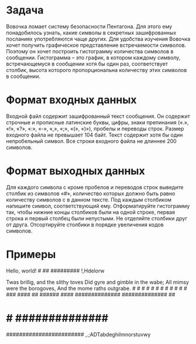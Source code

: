 # Задача

Вовочка ломает систему безопасности Пентагона. Для этого ему понадобилось узнать,
какие символы в секретных зашифрованных посланиях употребляются чаще других.
Для удобства изучения Вовочка хочет получить графическое представление встречаемости символов.
Поэтому он хочет построить гистограмму количества символов в сообщении.
Гистограмма – это график, в котором каждому символу, встречающемуся в сообщении хотя бы один раз,
соответствует столбик, высота которого пропорциональна количеству этих символов в сообщении.

# Формат входных данных

Входной файл содержит зашифрованный текст сообщения. Он содержит строчные и прописные латинские буквы,
цифры, знаки препинания («.», «!», «?», «:», «-», «,», «;», «(», «)»), пробелы и переводы строк.
Размер входного файла не превышает 104 байт. Текст содержит хотя бы один непробельный символ.
Все строки входного файла не длиннее 200 символов.


# Формат выходных данных

Для каждого символа c кроме пробелов и переводов строк выведите столбик из символов «#»,
количество которых должно быть равно количеству символов c в данном тексте.
Под каждым столбиком напишите символ, соответствующий ему.
Отформатируйте гистограмму так, чтобы нижние концы столбиков были на одной строке,
первая строка и первый столбец были непустыми. Не отделяйте столбики друг от друга.
Отсортируйте столбики в порядке увеличения кодов символов.


#  Примеры

   Hello, world!
        #
        ##
   #########
   !,Hdelorw


   Twas brillig, and the slithy toves
   Did gyre and gimble in the wabe;
   All mimsy were the borogoves,
   And the mome raths outgrabe.
   	      #
            #
            #
            #
            #
            #         #
            #  #      #
         #  # ###  ####
         ## ###### ####
         ##############
         ##############  ##
   #  #  ############## ###
   ########################
   ,.;ADTabdeghilmnorstuvwy

